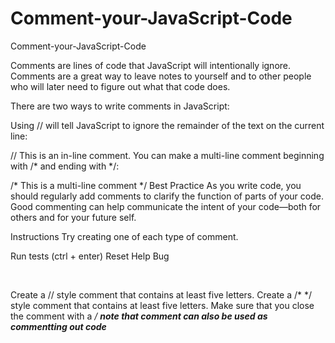 # Comment-your-JavaScript-Code
Comment-your-JavaScript-Code


Comments are lines of code that JavaScript will intentionally ignore. Comments are a great way to leave notes to yourself and to other people who will later need to figure out what that code does.

There are two ways to write comments in JavaScript:

Using // will tell JavaScript to ignore the remainder of the text on the current line:

// This is an in-line comment.
You can make a multi-line comment beginning with /* and ending with */:

/* This is a 
   multi-line comment */
Best Practice
As you write code, you should regularly add comments to clarify the function of parts of your code. Good commenting can help communicate the intent of your code—both for others and for your future self.

Instructions
Try creating one of each type of comment.

Run tests (ctrl + enter)
Reset	Help	Bug

​

Create a // style comment that contains at least five letters.
Create a /* */ style comment that contains at least five letters.
Make sure that you close the comment with a */
****note that comment  can also be used as commentting out code*****
